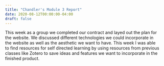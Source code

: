 ```yaml
---
title: "Chandler's Module 3 Report"
date: 2020-08-12T00:00:00-04:00
draft: false
---
```


This week as a group we completed our contract and layed out the plan for the website. We discussed different technologies we could incorporate in the website as well as the aesthetic we want to have. This week I was able to find resources for self directed learning by using resources from previous classes like Zotero to save ideas and features we want to incorporate in the finished product. 


